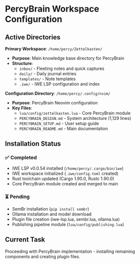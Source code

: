 # PercyBrain Workspace Configuration

## Active Directories

**Primary Workspace**: `/home/percy/Zettelkasten/`

- **Purpose**: Main knowledge base directory for PercyBrain
- **Structure**:
  - `inbox/` - Fleeting notes and quick captures
  - `daily/` - Daily journal entries
  - `templates/` - Note templates
  - `.iwe/` - IWE LSP configuration and index

**Configuration Directory**: `/home/percy/.config/nvim/`

- **Purpose**: PercyBrain Neovim configuration
- **Key Files**:
  - `lua/config/zettelkasten.lua` - Core PercyBrain module
  - `PERCYBRAIN_DESIGN.md` - System architecture (1,129 lines)
  - `PERCYBRAIN_SETUP.md` - User setup guide
  - `PERCYBRAIN_README.md` - Main documentation

## Installation Status

### ✅ Completed

- IWE LSP v0.0.54 installed (`/home/percy/.cargo/bin/iwe`)
- IWE workspace initialized (`.iwe/config.toml` created)
- Rust toolchain updated (Cargo 1.90.0, Rustc 1.90.0)
- Core PercyBrain module created and merged to main

### ⏳ Pending

- SemBr installation (`pip install sembr`)
- Ollama installation and model download
- Plugin file creation (iwe-lsp.lua, sembr.lua, ollama.lua)
- Publishing pipeline module (`lua/config/publishing.lua`)

## Current Task

Proceeding with PercyBrain implementation - installing remaining components and creating plugin files.
